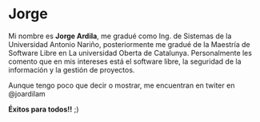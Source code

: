 # Jorge
Mi nombre es **Jorge Ardila**, me gradué como Ing. de Sistemas de la Universidad Antonio Nariño, posteriormente me gradué de la Maestría de Software Libre en La universidad Oberta de Catalunya. Personalmente les comento que en mis intereses está el software libre, la seguridad de la información y la gestión de proyectos.

Aunque tengo poco que decir o mostrar, me encuentran en twiter en @joardilam

**Éxitos para todos!!**
;)
